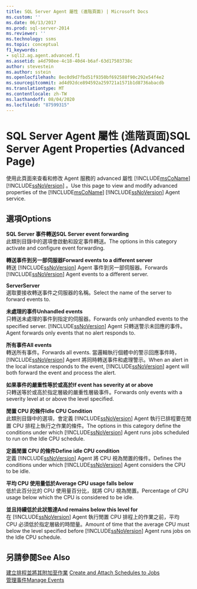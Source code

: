 ```yaml
---
title: SQL Server Agent 屬性 (進階頁面) | Microsoft Docs
ms.custom: ''
ms.date: 06/13/2017
ms.prod: sql-server-2014
ms.reviewer: ''
ms.technology: ssms
ms.topic: conceptual
f1_keywords:
- sql12.ag.agent.advanced.f1
ms.assetid: a4d798ee-4c18-40d4-b6af-63d17503738c
author: stevestein
ms.author: sstein
ms.openlocfilehash: 8ec0d9d7fbd51f9350bf692588f90c292e54f4e2
ms.sourcegitcommit: ad4d92dce894592a259721a1571b1d8736abacdb
ms.translationtype: MT
ms.contentlocale: zh-TW
ms.lasthandoff: 08/04/2020
ms.locfileid: "87599315"
---
```

# <a name="sql-server-agent-properties-advanced-page"></a><span data-ttu-id="7ca6d-102">SQL Server Agent 屬性 (進階頁面)</span><span class="sxs-lookup"><span data-stu-id="7ca6d-102">SQL Server Agent Properties (Advanced Page)</span></span>
  <span data-ttu-id="7ca6d-103">使用此頁面來查看和修改 Agent 服務的 advanced 屬性 [!INCLUDE[msCoName](../../includes/msconame-md.md)] [!INCLUDE[ssNoVersion](../../includes/ssnoversion-md.md)] 。</span><span class="sxs-lookup"><span data-stu-id="7ca6d-103">Use this page to view and modify advanced properties of the [!INCLUDE[msCoName](../../includes/msconame-md.md)] [!INCLUDE[ssNoVersion](../../includes/ssnoversion-md.md)] Agent service.</span></span>  
  
## <a name="options"></a><span data-ttu-id="7ca6d-104">選項</span><span class="sxs-lookup"><span data-stu-id="7ca6d-104">Options</span></span>  
 <span data-ttu-id="7ca6d-105">**SQL Server 事件轉送**</span><span class="sxs-lookup"><span data-stu-id="7ca6d-105">**SQL Server event forwarding**</span></span>  
 <span data-ttu-id="7ca6d-106">此類別目錄中的選項會啟動和設定事件轉送。</span><span class="sxs-lookup"><span data-stu-id="7ca6d-106">The options in this category activate and configure event forwarding.</span></span>  
  
 <span data-ttu-id="7ca6d-107">**轉送事件到另一部伺服器**</span><span class="sxs-lookup"><span data-stu-id="7ca6d-107">**Forward events to a different server**</span></span>  
 <span data-ttu-id="7ca6d-108">轉送 [!INCLUDE[ssNoVersion](../../includes/ssnoversion-md.md)] Agent 事件到另一部伺服器。</span><span class="sxs-lookup"><span data-stu-id="7ca6d-108">Forwards [!INCLUDE[ssNoVersion](../../includes/ssnoversion-md.md)] Agent events to a different server.</span></span>  
  
 <span data-ttu-id="7ca6d-109">**Server**</span><span class="sxs-lookup"><span data-stu-id="7ca6d-109">**Server**</span></span>  
 <span data-ttu-id="7ca6d-110">選取要接收轉送事件之伺服器的名稱。</span><span class="sxs-lookup"><span data-stu-id="7ca6d-110">Select the name of the server to forward events to.</span></span>  
  
 <span data-ttu-id="7ca6d-111">**未處理的事件**</span><span class="sxs-lookup"><span data-stu-id="7ca6d-111">**Unhandled events**</span></span>  
 <span data-ttu-id="7ca6d-112">只轉送未處理的事件到指定的伺服器。</span><span class="sxs-lookup"><span data-stu-id="7ca6d-112">Forwards only unhandled events to the specified server.</span></span> [!INCLUDE[ssNoVersion](../../includes/ssnoversion-md.md)] <span data-ttu-id="7ca6d-113">Agent 只轉送警示未回應的事件。</span><span class="sxs-lookup"><span data-stu-id="7ca6d-113">Agent forwards only events that no alert responds to.</span></span>  
  
 <span data-ttu-id="7ca6d-114">**所有事件**</span><span class="sxs-lookup"><span data-stu-id="7ca6d-114">**All events**</span></span>  
 <span data-ttu-id="7ca6d-115">轉送所有事件。</span><span class="sxs-lookup"><span data-stu-id="7ca6d-115">Forwards all events.</span></span> <span data-ttu-id="7ca6d-116">當邏輯執行個體中的警示回應事件時， [!INCLUDE[ssNoVersion](../../includes/ssnoversion-md.md)] Agent 將同時轉送事件和處理警示。</span><span class="sxs-lookup"><span data-stu-id="7ca6d-116">When an alert in the local instance responds to the event, [!INCLUDE[ssNoVersion](../../includes/ssnoversion-md.md)] agent will both forward the event and process the alert.</span></span>  
  
 <span data-ttu-id="7ca6d-117">**如果事件的嚴重性等於或高於**</span><span class="sxs-lookup"><span data-stu-id="7ca6d-117">**If event has severity at or above**</span></span>  
 <span data-ttu-id="7ca6d-118">只轉送等於或高於指定層級的嚴重性層級事件。</span><span class="sxs-lookup"><span data-stu-id="7ca6d-118">Forwards only events with a severity level at or above the level specified.</span></span>  
  
 <span data-ttu-id="7ca6d-119">**閒置 CPU 的條件**</span><span class="sxs-lookup"><span data-stu-id="7ca6d-119">**Idle CPU Condition**</span></span>  
 <span data-ttu-id="7ca6d-120">此類別目錄中的選項，會定義 [!INCLUDE[ssNoVersion](../../includes/ssnoversion-md.md)] Agent 執行已排程要在閒置 CPU 排程上執行之作業的條件。</span><span class="sxs-lookup"><span data-stu-id="7ca6d-120">The options in this category define the conditions under which [!INCLUDE[ssNoVersion](../../includes/ssnoversion-md.md)] Agent runs jobs scheduled to run on the Idle CPU schedule.</span></span>  
  
 <span data-ttu-id="7ca6d-121">**定義閒置 CPU 的條件**</span><span class="sxs-lookup"><span data-stu-id="7ca6d-121">**Define idle CPU condition**</span></span>  
 <span data-ttu-id="7ca6d-122">定義 [!INCLUDE[ssNoVersion](../../includes/ssnoversion-md.md)] Agent 將 CPU 視為閒置的條件。</span><span class="sxs-lookup"><span data-stu-id="7ca6d-122">Defines the conditions under which [!INCLUDE[ssNoVersion](../../includes/ssnoversion-md.md)] Agent considers the CPU to be idle.</span></span>  
  
 <span data-ttu-id="7ca6d-123">**平均 CPU 使用量低於**</span><span class="sxs-lookup"><span data-stu-id="7ca6d-123">**Average CPU usage falls below**</span></span>  
 <span data-ttu-id="7ca6d-124">低於此百分比的 CPU 使用量百分比，就將 CPU 視為閒置。</span><span class="sxs-lookup"><span data-stu-id="7ca6d-124">Percentage of CPU usage below which the CPU is considered to be idle.</span></span>  
  
 <span data-ttu-id="7ca6d-125">**並且持續低於此狀態達**</span><span class="sxs-lookup"><span data-stu-id="7ca6d-125">**And remains below this level for**</span></span>  
 <span data-ttu-id="7ca6d-126">在 [!INCLUDE[ssNoVersion](../../includes/ssnoversion-md.md)] Agent 執行閒置 CPU 排程上的作業之前，平均 CPU 必須低於指定層級的時間量。</span><span class="sxs-lookup"><span data-stu-id="7ca6d-126">Amount of time that the average CPU must below the level specified before [!INCLUDE[ssNoVersion](../../includes/ssnoversion-md.md)] Agent runs jobs on the Idle CPU schedule.</span></span>  
  
## <a name="see-also"></a><span data-ttu-id="7ca6d-127">另請參閱</span><span class="sxs-lookup"><span data-stu-id="7ca6d-127">See Also</span></span>  
 <span data-ttu-id="7ca6d-128">[建立排程並將其附加至作業](create-and-attach-schedules-to-jobs.md) </span><span class="sxs-lookup"><span data-stu-id="7ca6d-128">[Create and Attach Schedules to Jobs](create-and-attach-schedules-to-jobs.md) </span></span>  
 [<span data-ttu-id="7ca6d-129">管理事件</span><span class="sxs-lookup"><span data-stu-id="7ca6d-129">Manage Events</span></span>](manage-events.md)  
  
  
